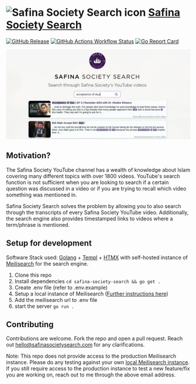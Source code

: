 # ![Safina Society Search icon](public/favicon.ico) [Safina Society Search](https://safinasocietysearch.com/)
[![GitHub Release](https://img.shields.io/github/v/release/bevane/safina-soceity-search?style=for-the-badge)](https://github.com/bevane/safina-society-search/releases/latest) [![GitHub Actions Workflow Status](https://img.shields.io/github/actions/workflow/status/bevane/safina-society-search/cd.yml?style=for-the-badge)](https://github.com/bevane/safina-society-search/actions?query=workflow:Deploy) [![Go Report Card](https://goreportcard.com/badge/github.com/bevane/safina-society-search?style=for-the-badge)](https://goreportcard.com/report/github.com/bevane/safina-society-search)

[![Safina Society Preview](public/preview.jpg)](https://safinasocietysearch.com/)

## Motivation?

The Safina Society YouTube channel has a wealth of knowledge about Islam covering many different topics with over 1800 videos. YouTube's search function is not sufficient when you are looking to search if a certain question was discussed in a video or if you are trying to recall which video something was mentioned in.

Safina Society Search solves the problem by allowing you to also search through the transcripts of every Safina Society YouTube video. Additionally, the search engine also provides timestamped links to videos where a term/phrase is mentioned.

## Setup for development

Software Stack used: [Golang](https://go.dev/) + [Templ](https://templ.guide/) + [HTMX](https://htmx.org/) with self-hosted instance of [Meilisearch](https://www.meilisearch.com/) for the search engine.

1. Clone this repo
2. Install dependencies `cd safina-society-search && go get .`
3. Create .env file (refer to .env.example)
4. Setup a local instance of Meilisearch ([Further instructions here](docs/meilisearch.md))
5. Add the meilisearch url to .env file
6. start the server `go run .`

## Contributing

Contributions are welcome. Fork the repo and open a pull request. Reach out [hello@safinasocietysearch.com](mailto:hello@safinasocietysearch.com) for any clarifications.

Note: This repo does not provide access to the production Meilisearch instance. Please do any testing against your own [local Meilisearch instance](docs/meilisearch.md). If you still require access to the production instance to test a new feature/fix you are working on, reach out to me through the above email address.
